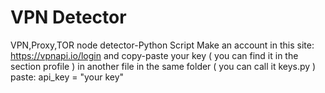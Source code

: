 # VPN Detector
VPN,Proxy,TOR node detector-Python Script
Make an account in this site: https://vpnapi.io/login and copy-paste your key ( you can find it in the section profile ) in another file in the same folder ( you can call it keys.py ) paste: api_key = "your key"
